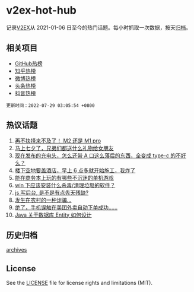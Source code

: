 # v2ex-hot-hub

 记录[V2EX](https://www.v2ex.com/)从 2021-01-06 日至今的热门话题。每小时抓取一次数据，按天[归档](archives)。
 
 ## 相关项目

- [GitHub热榜](https://github.com/lonnyzhang423/github-hot-hub)
- [知乎热榜](https://github.com/lonnyzhang423/zhihu-hot-hub)
- [微博热榜](https://github.com/lonnyzhang423/weibo-hot-hub)
- [头条热榜](https://github.com/lonnyzhang423/toutiao-hot-hub)
- [抖音热榜](https://github.com/lonnyzhang423/douyin-hot-hub)


 `更新时间：2022-07-29 03:05:54 +0800`

## 热议话题

1. [再不抉择来不及了！ M2 还是 M1 pro](https://www.v2ex.com/t/869141)
1. [马上七夕了，兄弟们都送什么礼物给女朋友](https://www.v2ex.com/t/869148)
1. [现在发布的充电头，怎么还带 A 口这么落后的东西，全变成 type-c 的不好么？](https://www.v2ex.com/t/869188)
1. [楼下空地要盖酒店，早上 6 点多就开始施工，我炸了](https://www.v2ex.com/t/869134)
1. [能在商务本上玩的有哪些不沉迷的单机游戏](https://www.v2ex.com/t/869187)
1. [win 下应该安装什么杀毒/清理垃圾的软件？](https://www.v2ex.com/t/869240)
1. [js 写后台, 是不是有点先天残缺?](https://www.v2ex.com/t/869194)
1. [发生在农村的一种诈骗...](https://www.v2ex.com/t/869149)
1. [绝了，手机误触在美团外卖自动下单成功......](https://www.v2ex.com/t/869213)
1. [Java 关于数据库 Entity 如何设计](https://www.v2ex.com/t/869153)

## 历史归档

[archives](archives)

## License

See the [LICENSE](LICENSE) file for license rights and limitations (MIT).
